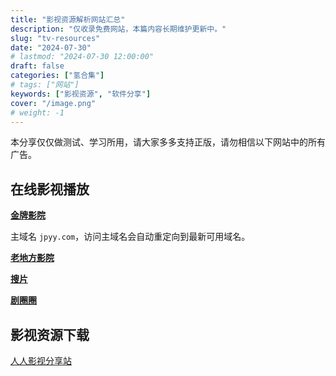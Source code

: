 ```yaml
---
title: "影视资源解析网站汇总"
description: "仅收录免费网站，本篇内容长期维护更新中。"
slug: "tv-resources"
date: "2024-07-30"
# lastmod: "2024-07-30 12:00:00"
draft: false
categories: ["氢合集"]
# tags: ["网站"]
keywords: ["影视资源", "软件分享"]
cover: "/image.png"
# weight: -1
---
```


本分享仅仅做测试、学习所用，请大家多多支持正版，请勿相信以下网站中的所有广告。

## 在线影视播放

[**金牌影院**](https://jpyy.com/?utm_source=ohmynav.com)

主域名 `jpyy.com`，访问主域名会自动重定向到最新可用域名。

[**老地方影院**](https://www.laodifang.tv/?utm_source=ohmynav.com)

[**搜片**](https://soupian.pro/?utm_source=ohmynav.com)

[**剧圈圈**](https://www.jqqzx.cc/?utm_source=ohmynav.com)

## 影视资源下载

[人人影视分享站](https://yyets.click/home?utm_source=ohmynav.com)